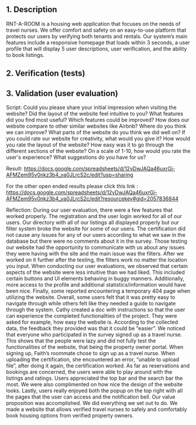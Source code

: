 ## 1. Description
RNT-A-ROOM is a housing web application that focuses on the needs of travel nurses. We offer comfort and safety on an easy-to-use platform that protects our users by verifying both tenants and rentals. Our system’s main features include a responsive homepage that loads within 3 seconds, a user profile that will display 5 user descriptions, user verification, and the ability to book listings.

## 2. Verification (tests)

## 3. Validation (user evaluation)
Script:
Could you please share your initial impression when visiting the website?
Did the layout of the website feel intuitive to you?
What features did you find most useful?
Which features could be improved?
How does our website compare to other similar websites like Airbnb?
Where do you think we can improve?
What parts of the website do you think we did well on?
If you could rate our website for creativity, what would you give it?
How would you rate the layout of the website?
How easy was it to go through the different sections of the website?
On a scale of 1-10, how would you rate the user's experience?
What suggestions do you have for us? 

Result:
https://docs.google.com/spreadsheets/d/12yDwJAQa46uxrGi-AFMZem95v0nkz3b4_va0JLrcS2c/edit?usp=sharing






For the other open ended results please click this link : https://docs.google.com/spreadsheets/d/12yDwJAQa46uxrGi-AFMZem95v0nkz3b4_va0JLrcS2c/edit?resourcekey#gid=2057836844


Reflection:
During our user evaluation, there were a few features that worked properly. The registration and the user login worked for all of our users. Our directory with all of our listings all displayed properly but our filter system broke the website for some of our users. The certification did not cause any issues for any of our users according to what we saw in the database but there were no comments about it in the survey. Those testing our website had the opportunity to communicate with us about any issues they were having with the site and the main issue was the filters. After we worked on it further after the testing, the filters work no matter the location you input.
When conducting our user evaluations, we observed that certain aspects of the website were less intuitive than we had liked. This included certain buttons and UI elements behaving in buggy manners. Additionally, more access to the profile and additional statistics/information would have been nice. Finally, some reported encountering a temporary 404 page when utilizing the website. 
Overall, some users felt that it was pretty easy to navigate through while others felt like they needed a guide to navigate through the system. Cathy created a doc with instructions so that the user can experience the completed functionalities of the project. They were asked for example, how easy the website is. According to the collected data, the feedback they provided was that it could be “easier”. We noticed that everyone who participated in the survey signed up as a travel nurse. This shows that the people were lazy and did not fully test the functionalities of the website, that being the property owner portal.
When signing up, Faith’s roommate chose to sign up as a travel nurse. When uploading the certification, she encountered an error, “unable to upload file”, after doing it again, the certification worked. As far as reservations and bookings are concerned, the users were able to play around with the listings and ratings.
Users appreciated the top bar and the search bar the most. We were also complimented on how nice the design of the website looks. Lastly, users really enjoyed both the popup on the top right with all the pages that the user can access and the notification bell.
Our value proposition was accomplished. We did everything we set out to do. We made a website that allows verified travel nurses to safely and comfortably book housing options from verified property owners.




